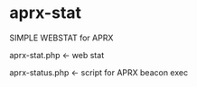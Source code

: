 # aprx-stat
SIMPLE WEBSTAT for APRX


aprx-stat.php <- web stat

aprx-status.php <- script for APRX beacon exec
